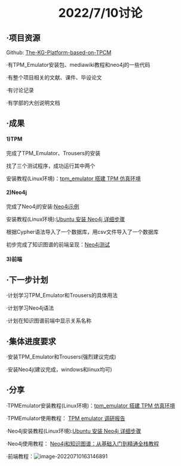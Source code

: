 <h1><div align = "center"><font size="6"><b>2022/7/10讨论</b></font></div></h1>

## ·项目资源

Github: [The-KG-Platform-based-on-TPCM](https://github.com/Yukijuai1/The-KG-Platform-based-on-TPCM)

·有TPM_Emulator安装包、mediawiki教程和neo4j的一些代码

·有整个项目相关的文献、课件、毕设论文

·有讨论记录

·有学部的大创说明文档





## ·成果

####  1)TPM

完成了TPM_Emulator、Trousers的安装

找了三个测试程序，成功运行其中两个

安装教程(Linux环境)：[tpm_emulator 搭建 TPM 仿真环境](https://blog.csdn.net/CSDN_FengXingwei/article/details/89342797)

#### 2)Neo4j

完成了Neo4j的安装:[Neo4j示例](http://43.138.59.253:7474/browser/)

安装教程(Linux环境):[Ubuntu 安装 Neo4j 详细步骤](https://blog.csdn.net/u012318074/article/details/72793382)

根据Cypher语法导入了一个数据库，用csv文件导入了一个数据库

初步完成了知识图谱的前端呈现：[Neo4j测试](http://43.138.59.253/neo4jtest/)

#### 3)前端

## ·下一步计划

·计划学习TPM_Emulator和Trousers的具体用法

·计划学习Neo4j语法

·计划在知识图谱前端中显示关系名称

## ·集体进度要求

·安装TPM_Emulator和Trousers(强烈建议完成)

·安装Neo4j(建议完成，windows和linux均可)

## ·分享

·TPMEmulator安装教程(Linux环境)：[tpm_emulator 搭建 TPM 仿真环境](https://blog.csdn.net/CSDN_FengXingwei/article/details/89342797)

·TPMEmulator使用教程： [TPM emulator 调研报告](https://blog.csdn.net/trustbo/article/details/8806294?ops_request_misc=%257B%2522request%255Fid%2522%253A%2522165711540316781435479052%2522%252C%2522scm%2522%253A%252220140713.130102334.pc%255Fall.%2522%257D&request_id=165711540316781435479052&biz_id=0&utm_medium=distribute.pc_search_result.none-task-blog-2~all~first_rank_ecpm_v1~rank_v31_ecpm-2-8806294-null-null.142^v31^pc_search_v2,185^v2^control&utm_term=tpm-emulator%20%E7%94%9F%E6%88%90%E5%AF%86%E9%92%A5&spm=1018.2226.3001.4187)

·Neo4j安装教程(Linux环境):[Ubuntu 安装 Neo4j 详细步骤](https://blog.csdn.net/u012318074/article/details/72793382)

·Neo4j使用教程： [Neo4j和知识图谱：从基础入门到精通全栈教程]()

·前端教程：![image-20220710163146891](C:\Users\14118\AppData\Roaming\Typora\typora-user-images\image-20220710163146891.png)

